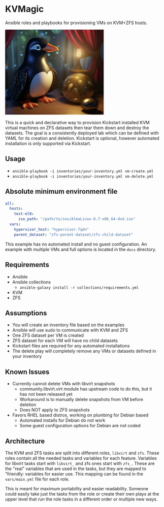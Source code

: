 # KVMagic
Ansible roles and playbooks for provisioning VMs on KVM+ZFS hosts.

![KVMagic](docs/images/logo.png)

This is a quick and declarative way to provision Kickstart installed KVM virtual machines on ZFS datasets then tear them down and destroy the datasets.
The goal is a consistently deployed lab which can be defined with YAML for its creation and deletion.
Kickstart is optional, however automated installation is only supported via Kickstart.

## Usage
- ```ansible-playbook -i inventories/your-inventory.yml vm-create.yml```
- ```ansible-playbook -i inventories/your-inventory.yml vm-delete.yml```

## Absolute minimum environment file
```yaml
all:
  hosts:
    test-el8:
      iso_path: "/path/to/ios/AlmaLinux-8.7-x86_64-dvd.iso"
  vars:
    hypervisor_host: "hypervisor.fqdn"
    parent_dataset: "zfs-parent-dataset/zfs-child-dataset"
```
This example has no automated install and no guest configuration. An example with multiple VMs and full options is located in the ```docs``` directory.

## Requirements
- Ansible
- Ansible collections
  - ```ansible-galaxy install -r collections/requirements.yml```
- KVM
- ZFS

## Assumptions
- You will create an inventory file based on the examples
- Ansible will use sudo to communicate with KVM and ZFS
- One ZFS dataset per VM is created
- ZFS dataset for each VM will have no child datasets
- Kickstart files are required for any automated installations
- The delete play will completely remove any VMs or datasets defined in your inventory

## Known Issues
- Currently cannot delete VMs with libvirt snapshots
  - community.libvirt.virt module has upstream code to do this, but it has not been released yet
  - Workaround is to manually delete snapshots from VM before deletion
  - Does NOT apply to ZFS snapshots
- Favors RHEL based distros, working on plumbing for Debian based
  - Automated installs for Debian do not work
  - Some guest configuration options for Debian are not coded

## Architecture
The KVM and ZFS tasks are split into different roles, ```libvirt``` and ```zfs```. These roles contain all the needed tasks and variables for each feature.
Variables for libvirt tasks start with ```libvirt_``` and zfs ones start with ```zfs_```. These are the "real" variables that are used in the tasks,
but they are mapped to "friendly: variables for easier use. This mapping can be found in the ```vars/main.yml``` file for each role.

This is meant for maximum portability and easier readability. Someone could easily take just the tasks from the role or create their own plays at the
upper level that run the role tasks in a different order or multiple new ways.
